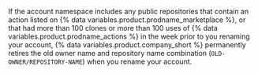 If the account namespace includes any public repositories that contain an action listed on {% data variables.product.prodname_marketplace %}, or that had more than 100 clones or more than 100 uses of {% data variables.product.prodname_actions %} in the week prior to you renaming your account, {% data variables.product.company_short %} permanently retires the old owner name and repository name combination (`OLD-OWNER/REPOSITORY-NAME`) when you rename your account.